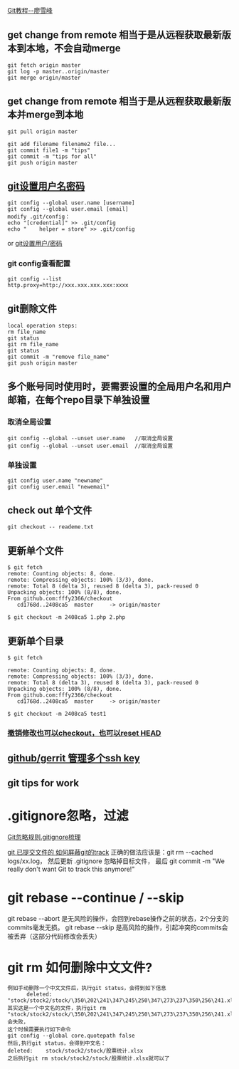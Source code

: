 [Git教程--廖雪峰](https://www.liaoxuefeng.com/wiki/0013739516305929606dd18361248578c67b8067c8c017b000)

## get change from remote 相当于是从远程获取最新版本到本地，不会自动merge
    git fetch origin master  
    git log -p master..origin/master  
    git merge origin/master  

## get change from remote 相当于是从远程获取最新版本并merge到本地
    git pull origin master

    git add filename filename2 file...
    git commit file1 -m "tips"
    git commit -m "tips for all"
    git push origin master
##  [git设置用户名密码](http://blog.csdn.net/qq_15437667/article/details/51029757)
    git config --global user.name [username]
    git config --global user.email [email]
    modify .git/config：
    echo "[credential]" >> .git/config
    echo "    helper = store" >> .git/config
   or [git设置用户/密码](http://blog.csdn.net/qq_28602957/article/details/52154384)
### git config查看配置 
    git config --list
    http.proxy=http://xxx.xxx.xxx.xxx:xxxx
## git删除文件
    local operation steps:
    rm file_name
    git status
    git rm file_name
    git status
    git commit -m "remove file_name"
    git push origin master

## 多个账号同时使用时，要需要设置的全局用户名和用户邮箱，在每个repo目录下单独设置
### 取消全局设置
    git config --global --unset user.name   //取消全局设置
    git config --global --unset user.email  //取消全局设置

### 单独设置
    git config user.name "newname"
    git config user.email "newemail"

## check out 单个文件
    git checkout -- reademe.txt
## 更新单个文件
    $ git fetch
    remote: Counting objects: 8, done.
    remote: Compressing objects: 100% (3/3), done.
    remote: Total 8 (delta 3), reused 8 (delta 3), pack-reused 0
    Unpacking objects: 100% (8/8), done.
    From github.com:fffy2366/checkout
       cd1768d..2408ca5  master     -> origin/master

    $ git checkout -m 2408ca5 1.php 2.php
## 更新单个目录
    $ git fetch

    remote: Counting objects: 8, done.
    remote: Compressing objects: 100% (3/3), done.
    remote: Total 8 (delta 3), reused 8 (delta 3), pack-reused 0
    Unpacking objects: 100% (8/8), done.
    From github.com:fffy2366/checkout
       cd1768d..2408ca5  master     -> origin/master

    $ git checkout -m 2408ca5 test1
### [撤销修改也可以checkout，也可以reset HEAD](https://www.liaoxuefeng.com/wiki/0013739516305929606dd18361248578c67b8067c8c017b000/001374831943254ee90db11b13d4ba9a73b9047f4fb968d000)

## [github/gerrit 管理多个ssh key](http://blog.csdn.net/system1024/article/details/52044900)

## git tips for work

# .gitignore忽略，过滤
 [Git忽略规则.gitignore梳理](https://www.cnblogs.com/kevingrace/p/5690241.html)

 [git 已提交文件的 如何屏蔽git的track](http://blog.csdn.net/n517052183/article/details/45028293)
 正确的做法应该是：git rm --cached logs/xx.log，
 然后更新 .gitignore 忽略掉目标文件，
 最后 git commit -m "We really don't want Git to track this anymore!"

 # git rebase --continue / --skip
 
git rebase --abort 是无风险的操作，会回到rebase操作之前的状态，2个分支的commits毫发无损。
git rebase --skip 是高风险的操作，引起冲突的commits会被丢弃（这部分代码修改会丢失）


# git rm 如何删除中文文件?
    例如手动删除一个中文文件后，执行git status，会得到如下信息
          deleted:    "stock/stock2/stock/\350\202\241\347\245\250\347\273\237\350\256\241.xlsx"
    其实这是一个中文名的文件，执行git rm  "stock/stock2/stock/\350\202\241\347\245\250\347\273\237\350\256\241.xlsx"
    会失败，
    这个时候需要执行如下命令
    git config --global core.quotepath false
    然后,执行git status，会得到中文名：
    deleted:    stock/stock2/stock/股票统计.xlsx
    之后执行git rm stock/stock2/stock/股票统计.xlsx就可以了
